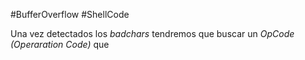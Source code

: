 #BufferOverflow #ShellCode 

Una vez detectados los *badchars* tendremos que buscar un *OpCode (Operaration Code)* que 